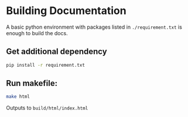 # Building Documentation

A basic python environment with packages listed in `./requirement.txt` is
enough to build the docs.

## Get additional dependency

```bash
pip install -r requirement.txt
```

## Run makefile:

```bash
make html
```

Outputs to `build/html/index.html`